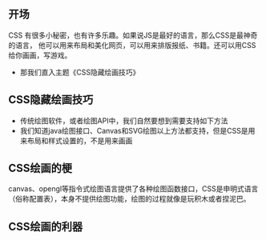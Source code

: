 ## 开场

CSS 有很多小秘密，也有许多乐趣。如果说JS是最好的语言，那么CSS是最神奇的语言，
他可以用来布局和美化网页，可以用来排版报纸、书籍。还可以用CSS给你画画，写游戏。

- 那我们直入主题《CSS隐藏绘画技巧》

## CSS隐藏绘画技巧

- 传统绘图软件，或者绘图API中，我们自然要想到需要支持如下方法
- 我们知道java绘图接口、Canvas和SVG绘图以上方法都支持，但是CSS是用来布局和样式设置的，不是用来画画


## CSS绘画的梗

canvas、opengl等指令式绘图语言提供了各种绘图函数接口，CSS是申明式语言（俗称配置表），本身不提供绘图功能，绘图的过程就像是玩积木或者捏泥巴。

## CSS绘画的利器